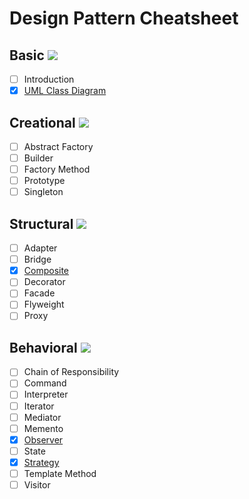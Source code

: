 # Design Pattern Cheatsheet

## Basic ![](https://us-central1-progress-markdown.cloudfunctions.net/progress/50)

- [ ] Introduction
- [x] [UML Class Diagram](https://blog.naver.com/mym0404/222840876463)

## Creational ![](https://us-central1-progress-markdown.cloudfunctions.net/progress/0)

- [ ] Abstract Factory
- [ ] Builder
- [ ] Factory Method
- [ ] Prototype
- [ ] Singleton

## Structural ![](https://us-central1-progress-markdown.cloudfunctions.net/progress/14)

- [ ] Adapter
- [ ] Bridge
- [x] [Composite](https://blog.naver.com/mym0404/222840888281)
- [ ] Decorator
- [ ] Facade
- [ ] Flyweight
- [ ] Proxy

## Behavioral ![](https://us-central1-progress-markdown.cloudfunctions.net/progress/18)

- [ ] Chain of Responsibility
- [ ] Command
- [ ] Interpreter
- [ ] Iterator
- [ ] Mediator
- [ ] Memento
- [x] [Observer](https://blog.naver.com/mym0404/222841574727)
- [ ] State
- [x] [Strategy](https://blog.naver.com/mym0404/222841499913)
- [ ] Template Method
- [ ] Visitor
